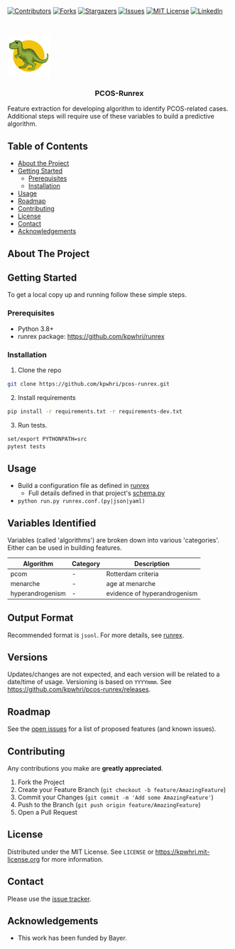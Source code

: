 





<!-- PROJECT SHIELDS -->
<!--
*** I'm using markdown "reference style" links for readability.
*** Reference links are enclosed in brackets [ ] instead of parentheses ( ).
*** See the bottom of this document for the declaration of the reference variables
*** for contributors-url, forks-url, etc. This is an optional, concise syntax you may use.
*** https://www.markdownguide.org/basic-syntax/#reference-style-links
-->
[![Contributors][contributors-shield]][contributors-url]
[![Forks][forks-shield]][forks-url]
[![Stargazers][stars-shield]][stars-url]
[![Issues][issues-shield]][issues-url]
[![MIT License][license-shield]][license-url]
[![LinkedIn][linkedin-shield]][linkedin-url]



<!-- PROJECT LOGO -->
<br />
<div>
  <p>
    <a href="https://github.com/kpwhri/pcos-runrex">
      <img src="images/logo.png" alt="Logo">
    </a>
  </p>

  <h3 align="center">PCOS-Runrex</h3>

  <p>
    Feature extraction for developing algorithm to identify PCOS-related cases.
    Additional steps will require use of these variables to build a predictive algorithm.
  </p>
</div>


<!-- TABLE OF CONTENTS -->
## Table of Contents

* [About the Project](#about-the-project)
* [Getting Started](#getting-started)
  * [Prerequisites](#prerequisites)
  * [Installation](#installation)
* [Usage](#usage)
* [Roadmap](#roadmap)
* [Contributing](#contributing)
* [License](#license)
* [Contact](#contact)
* [Acknowledgements](#acknowledgements)



<!-- ABOUT THE PROJECT -->
## About The Project

<!-- [![Product Name Screen Shot][product-screenshot]](https://example.com) -->


<!-- GETTING STARTED -->
## Getting Started

To get a local copy up and running follow these simple steps.

### Prerequisites

* Python 3.8+
* runrex package: https://github.com/kpwhri/runrex

### Installation
 
1. Clone the repo
```sh
git clone https://github.com/kpwhri/pcos-runrex.git
```
2. Install requirements
```sh
pip install -r requirements.txt -r requirements-dev.txt
```
3. Run tests.
```sh
set/export PYTHONPATH=src
pytest tests
```


<!-- USAGE EXAMPLES -->
## Usage

* Build a configuration file as defined in [runrex](https://github.com/kpwhri/runrex)
    - Full details defined in that project's [schema.py](https://github.com/kpwhri/runrex/blob/master/src/runrex/schema.py)
* `python run.py runrex.conf.(py|json|yaml)`


## Variables Identified

Variables (called 'algorithms') are broken down into various 'categories'. Either can be used in building features.

|Algorithm|Category|Description|
|---|---|---|
|pcom|-|Rotterdam criteria|
|menarche|-|age at menarche|
|hyperandrogenism|-|evidence of hyperandrogenism|


## Output Format

Recommended format is `jsonl`. For more details, see [runrex](https://github.com/kpwhri/runrex).


## Versions

<!-- Uses [SEMVER](https://semver.org/). -->

Updates/changes are not expected, and each version will be related to a date/time of usage. Versioning is based on `YYYYmmm`. See https://github.com/kpwhri/pcos-runrex/releases.

<!-- ROADMAP -->
## Roadmap

See the [open issues](https://github.com/kpwhri/pcos-runrex/issues) for a list of proposed features (and known issues).



<!-- CONTRIBUTING -->
## Contributing

Any contributions you make are **greatly appreciated**.

1. Fork the Project
2. Create your Feature Branch (`git checkout -b feature/AmazingFeature`)
3. Commit your Changes (`git commit -m 'Add some AmazingFeature'`)
4. Push to the Branch (`git push origin feature/AmazingFeature`)
5. Open a Pull Request


<!-- LICENSE -->
## License

Distributed under the MIT License. See `LICENSE` or https://kpwhri.mit-license.org for more information.



<!-- CONTACT -->
## Contact

Please use the [issue tracker](https://github.com/kpwhri/pcos-runrex/issues). 


<!-- ACKNOWLEDGEMENTS -->
## Acknowledgements

* This work has been funded by Bayer.





<!-- MARKDOWN LINKS & IMAGES -->
<!-- https://www.markdownguide.org/basic-syntax/#reference-style-links -->
[contributors-shield]: https://img.shields.io/github/contributors/kpwhri/pcos-runrex.svg?style=flat-square
[contributors-url]: https://github.com/kpwhri/pcos-runrex/graphs/contributors
[forks-shield]: https://img.shields.io/github/forks/kpwhri/pcos-runrex.svg?style=flat-square
[forks-url]: https://github.com/kpwhri/pcos-runrex/network/members
[stars-shield]: https://img.shields.io/github/stars/kpwhri/pcos-runrex.svg?style=flat-square
[stars-url]: https://github.com/kpwhri/pcos-runrex/stargazers
[issues-shield]: https://img.shields.io/github/issues/kpwhri/pcos-runrex.svg?style=flat-square
[issues-url]: https://github.com/kpwhri/pcos-runrex/issues
[license-shield]: https://img.shields.io/github/license/kpwhri/pcos-runrex.svg?style=flat-square
[license-url]: https://kpwhri.mit-license.org/
[linkedin-shield]: https://img.shields.io/badge/-LinkedIn-black.svg?style=flat-square&logo=linkedin&colorB=555
[linkedin-url]: https://www.linkedin.com/company/kaiser-permanente-washington
<!-- [product-screenshot]: images/screenshot.png -->